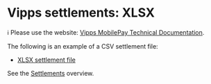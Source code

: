 <!-- START_METADATA
---
title: XSLX
hide_table_of_contents: true
pagination_next: null
pagination_prev: null
---
END_METADATA -->

# Vipps settlements: XLSX

<!-- START_COMMENT -->

ℹ️ Please use the website:
[Vipps MobilePay Technical Documentation](https://vippsas.github.io/vipps-developer-docs/).

<!-- END_COMMENT -->

The following is an example of a CSV settlement file:

* [XLSX settlement file](./vipps-settlement-example.xlsx)

<!-- START_COMMENT -->

See the [Settlements](..) overview.

<!-- END_COMMENT -->
